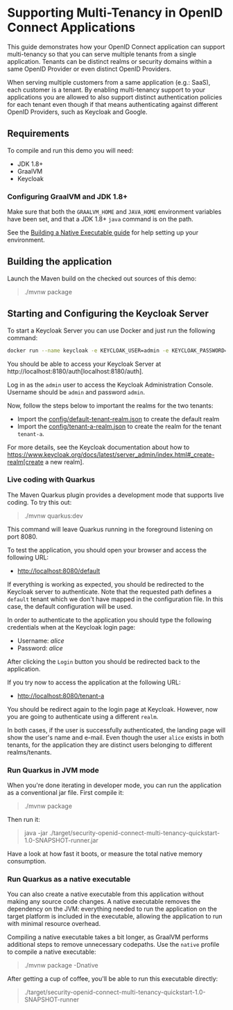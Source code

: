# Supporting Multi-Tenancy in OpenID Connect Applications

This guide demonstrates how your OpenID Connect application can support multi-tenancy so that you can serve multiple tenants from a single application. Tenants can be distinct realms or security domains within a same OpenID Provider or even distinct OpenID Providers.

When serving multiple customers from a same application (e.g.: SaaS), each customer is a tenant. By enabling multi-tenancy support to your applications you are allowed to also support distinct authentication policies for each tenant even though if that means authenticating against different OpenID Providers, such as Keycloak and Google.

## Requirements

To compile and run this demo you will need:

- JDK 1.8+
- GraalVM
- Keycloak

### Configuring GraalVM and JDK 1.8+

Make sure that both the `GRAALVM_HOME` and `JAVA_HOME` environment variables have
been set, and that a JDK 1.8+ `java` command is on the path.

See the [Building a Native Executable guide](https://quarkus.io/guides/building-native-image)
for help setting up your environment.

## Building the application

Launch the Maven build on the checked out sources of this demo:

> ./mvnw package

## Starting and Configuring the Keycloak Server

To start a Keycloak Server you can use Docker and just run the following command:

```bash
docker run --name keycloak -e KEYCLOAK_USER=admin -e KEYCLOAK_PASSWORD=admin -p 8180:8080 quay.io/keycloak/keycloak:7.0.1
```

You should be able to access your Keycloak Server at http://localhost:8180/auth[localhost:8180/auth].

Log in as the `admin` user to access the Keycloak Administration Console.
Username should be `admin` and password `admin`.

Now, follow the steps below to important the realms for the two tenants:

* Import the [config/default-tenant-realm.json](config/default-tenant-realm.json) to create the default realm
* Import the [config/tenant-a-realm.json](config/tenant-a-realm.json) to create the realm for the tenant `tenant-a`.

For more details, see the Keycloak documentation about how to https://www.keycloak.org/docs/latest/server_admin/index.html#_create-realm[create a new realm].

### Live coding with Quarkus

The Maven Quarkus plugin provides a development mode that supports
live coding. To try this out:

> ./mvnw quarkus:dev

This command will leave Quarkus running in the foreground listening on port 8080.

To test the application, you should open your browser and access the following URL:

* [http://localhost:8080/default](http://localhost:8080/default)

If everything is working as expected, you should be redirected to the Keycloak server to authenticate. Note that the requested path
defines a `default` tenant which we don't have mapped in the configuration file. In this case, the default configuration will be used.

In order to authenticate to the application you should type the following credentials when at the Keycloak login page:

* Username: *alice*
* Password: *alice*

After clicking the `Login` button you should be redirected back to the application.

If you try now to access the application at the following URL:

* [http://localhost:8080/tenant-a](http://localhost:8080/tenant-a)

You should be redirect again to the login page at Keycloak. However, now you are going to authenticate using a different `realm`.

In both cases, if the user is successfully authenticated, the landing page will show the user's name and e-mail. Even though the
user `alice` exists in both tenants, for the application they are distinct users belonging to different realms/tenants.

### Run Quarkus in JVM mode

When you're done iterating in developer mode, you can run the application as a
conventional jar file. First compile it:

> ./mvnw package

Then run it:

> java -jar ./target/security-openid-connect-multi-tenancy-quickstart-1.0-SNAPSHOT-runner.jar

Have a look at how fast it boots, or measure the total native memory consumption.

### Run Quarkus as a native executable

You can also create a native executable from this application without making any
source code changes. A native executable removes the dependency on the JVM:
everything needed to run the application on the target platform is included in 
the executable, allowing the application to run with minimal resource overhead.

Compiling a native executable takes a bit longer, as GraalVM performs additional
steps to remove unnecessary codepaths. Use the  `native` profile to compile a
native executable:

> ./mvnw package -Dnative

After getting a cup of coffee, you'll be able to run this executable directly:

> ./target/security-openid-connect-multi-tenancy-quickstart-1.0-SNAPSHOT-runner
